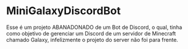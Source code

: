 # MiniGalaxyDiscordBot

Esse é um projeto ABANADONADO de um Bot de Discord, o qual, tinha como objetivo de gerenciar um Discord de um servidor de Minecraft chamado Galaxy, infelizmente o projeto do server não foi para frente.

